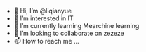 - 👋 Hi, I’m @liqianyue
- 👀 I’m interested in IT
- 🌱 I’m currently learning Mearchine learning 
- 💞️ I’m looking to collaborate on zezeze
- 📫 How to reach me ...
